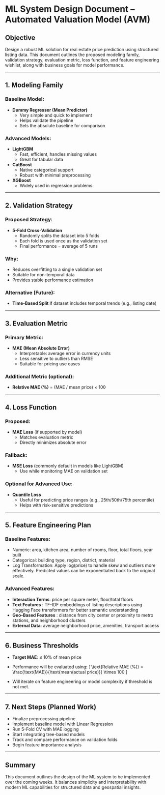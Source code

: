 #  ML System Design Document – Automated Valuation Model (AVM)

## Objective

Design a robust ML solution for real estate price prediction using structured listing data. This document outlines the proposed modeling family, validation strategy, evaluation metric, loss function, and feature engineering wishlist, along with business goals for model performance.

---

## 1. Modeling Family

### Baseline Model:
- **Dummy Regressor (Mean Predictor)**
  - Very simple and quick to implement
  - Helps validate the pipeline
  - Sets the absolute baseline for comparison

### Advanced Models:
- **LightGBM**
  - Fast, efficient, handles missing values
  - Great for tabular data
- **CatBoost**
  - Native categorical support
  - Robust with minimal preprocessing
- **XGBoost**
  - Widely used in regression problems

---

## 2. Validation Strategy

### Proposed Strategy:
- **5-Fold Cross-Validation**
  - Randomly splits the dataset into 5 folds
  - Each fold is used once as the validation set
  - Final performance = average of 5 runs

### Why:
- Reduces overfitting to a single validation set
- Suitable for non-temporal data
- Provides stable performance estimation

### Alternative (Future):
- **Time-Based Split** if dataset includes temporal trends (e.g., listing date)

---

## 3. Evaluation Metric

### Primary Metric:
- **MAE (Mean Absolute Error)**
  - Interpretable: average error in currency units
  - Less sensitive to outliers than RMSE
  - Suitable for pricing use cases

### Additional Metric (optional):
- **Relative MAE (%)** = (MAE / mean price) × 100

---

## 4. Loss Function

### Proposed:
- **MAE Loss** (if supported by model)
  - Matches evaluation metric
  - Directly minimizes absolute error

### Fallback:
- **MSE Loss** (commonly default in models like LightGBM)
  - Use while monitoring MAE on validation set

### Optional for Advanced Use:
- **Quantile Loss**
  - Useful for predicting price ranges (e.g., 25th/50th/75th percentile)
  - Helps with risk-sensitive predictions

---

## 5. Feature Engineering Plan

### Baseline Features:
- Numeric: area, kitchen area, number of rooms, floor, total floors, year built
- Categorical: building type, region, district, material
- Log Transformation: Apply log(price) to handle skew and outliers more effectively. Predicted values can be exponentiated back to the original scale.

### Advanced Features:
- **Interaction Terms**: price per square meter, floor/total floors
- **Text Features** : TF-IDF embeddings of listing descriptions using Hugging Face transformers for better semantic understanding
- **Geo-Based Features** : distance from city center or proximity to metro stations, and neighborhood clusters
- **External Data**: average neighborhood price, amenities, transport access

---

## 6. Business Thresholds

- **Target MAE**: ≤ 10% of mean price
- Performance will be evaluated using:
  \[
  \text{Relative MAE (\%)} = \frac{\text{MAE}}{\text{mean(actual price)}} \times 100
  \]

- Will iterate on feature engineering or model complexity if threshold is not met.

---

## 7. Next Steps (Planned Work)

- Finalize preprocessing pipeline
- Implement baseline model with Linear Regression
- Run 5-Fold CV with MAE logging
- Start integrating tree-based models
- Track and compare performance on validation folds
- Begin feature importance analysis

---

## Summary

This document outlines the design of the ML system to be implemented over the coming weeks. It balances simplicity and interpretability with modern ML capabilities for structured data and geospatial insights.

